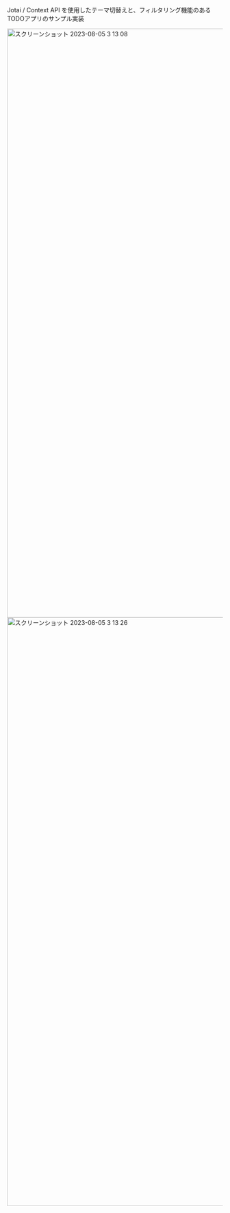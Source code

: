 Jotai / Context API を使用したテーマ切替えと、フィルタリング機能のあるTODOアプリのサンプル実装

<img width="1376" alt="スクリーンショット 2023-08-05 3 13 08" src="https://github.com/kazuyasuzuki-t/next-todo-sample/assets/83203852/1622104d-860c-4477-a2b3-21e05375d837">
<img width="1376" alt="スクリーンショット 2023-08-05 3 13 26" src="https://github.com/kazuyasuzuki-t/next-todo-sample/assets/83203852/ba061765-551b-4691-b3a9-a4d578cc6f15">
